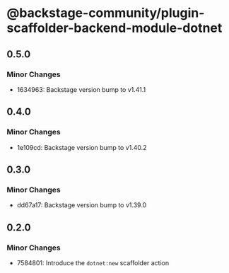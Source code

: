 # @backstage-community/plugin-scaffolder-backend-module-dotnet

## 0.5.0

### Minor Changes

- 1634963: Backstage version bump to v1.41.1

## 0.4.0

### Minor Changes

- 1e109cd: Backstage version bump to v1.40.2

## 0.3.0

### Minor Changes

- dd67a17: Backstage version bump to v1.39.0

## 0.2.0

### Minor Changes

- 7584801: Introduce the `dotnet:new` scaffolder action
